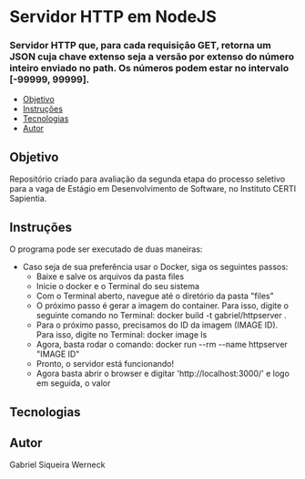 # Servidor HTTP em NodeJS
### Servidor HTTP que, para cada requisição GET, retorna um JSON cuja chave extenso seja a versão por extenso do número inteiro enviado no path. Os números podem estar no intervalo [-99999, 99999].


   * [Objetivo](#objetivo)
   * [Instruções](#instrucoes)
   * [Tecnologias](#tecnologias)
   * [Autor](#autor)

## Objetivo
Repositório criado para avaliação da segunda etapa do processo seletivo para a vaga de Estágio em Desenvolvimento de Software, no Instituto CERTI Sapientia.

## Instruções
O programa pode ser executado de duas maneiras:
  * Caso seja de sua preferência usar o Docker, siga os seguintes passos:
    - Baixe e salve os arquivos da pasta files
    - Inicie o docker e o Terminal do seu sistema
    - Com o Terminal aberto, navegue até o diretório da pasta "files"
    - O próximo passo é gerar a imagem do container. Para isso, digite o seguinte comando no Terminal: docker build -t gabriel/httpserver . 
    - Para o próximo passo, precisamos do ID da imagem (IMAGE ID). Para isso, digite no Terminal: docker image ls
    - Agora, basta rodar o comando: docker run --rm --name httpserver "IMAGE ID"
    - Pronto, o servidor está funcionando! 
    - Agora basta abrir o browser e digitar 'http://localhost:3000/' e logo em seguida, o valor


## Tecnologias

## Autor
Gabriel Siqueira Werneck